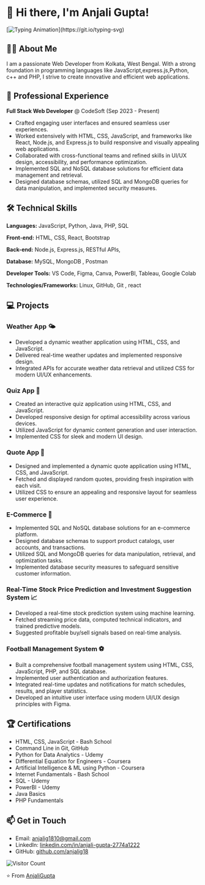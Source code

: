 # 👋 Hi there, I'm Anjali Gupta!

[![Typing Animation](https://readme-typing-svg.demolab.com?font=Fira+Code&pause=1000&color=7F16F7&width=435&lines=Welcome+to+my+GitHub+Profile!)](https://git.io/typing-svg)

## 👩‍💻 About Me

I am a passionate  Web Developer from Kolkata, West Bengal. With a strong foundation in programming languages like JavaScript,express.js,Python, c++ and PHP, I strive to create innovative and efficient web applications.

## 💼 Professional Experience

**Full Stack Web Developer** @ CodeSoft (Sep 2023 - Present)
- Crafted engaging user interfaces and ensured seamless user experiences.
- Worked extensively with HTML, CSS, JavaScript, and frameworks like React, Node.js, and Express.js to build responsive and visually appealing web applications.
- Collaborated with cross-functional teams and refined skills in UI/UX design, accessibility, and performance optimization.
- Implemented SQL and NoSQL database solutions for efficient data management and retrieval.
- Designed database schemas, utilized SQL and MongoDB queries for data manipulation, and implemented security measures.

## 🛠️ Technical Skills

**Languages:** JavaScript, Python, Java, PHP, SQL

**Front-end:** HTML, CSS, React, Bootstrap

**Back-end:** Node.js, Express.js, RESTful APIs,

**Database:** MySQL, MongoDB , Postman

**Developer Tools:** VS Code, Figma, Canva, PowerBI, Tableau, Google Colab

**Technologies/Frameworks:** Linux, GitHub, Git , react

## 💻 Projects

### Weather App 🌤️
- Developed a dynamic weather application using HTML, CSS, and JavaScript.
- Delivered real-time weather updates and implemented responsive design.
- Integrated APIs for accurate weather data retrieval and utilized CSS for modern UI/UX enhancements.

### Quiz App 🤔
- Created an interactive quiz application using HTML, CSS, and JavaScript.
- Developed responsive design for optimal accessibility across various devices.
- Utilized JavaScript for dynamic content generation and user interaction.
- Implemented CSS for sleek and modern UI design.

### Quote App 💬
- Designed and implemented a dynamic quote application using HTML, CSS, and JavaScript.
- Fetched and displayed random quotes, providing fresh inspiration with each visit.
- Utilized CSS to ensure an appealing and responsive layout for seamless user experience.

### E-Commerce 🛒
- Implemented SQL and NoSQL database solutions for an e-commerce platform.
- Designed database schemas to support product catalogs, user accounts, and transactions.
- Utilized SQL and MongoDB queries for data manipulation, retrieval, and optimization tasks.
- Implemented database security measures to safeguard sensitive customer information.

### Real-Time Stock Price Prediction and Investment Suggestion System 📈
- Developed a real-time stock prediction system using machine learning.
- Fetched streaming price data, computed technical indicators, and trained predictive models.
- Suggested profitable buy/sell signals based on real-time analysis.

### Football Management System ⚽
- Built a comprehensive football management system using HTML, CSS, JavaScript, PHP, and SQL database.
- Implemented user authentication and authorization features.
- Integrated real-time updates and notifications for match schedules, results, and player statistics.
- Developed an intuitive user interface using modern UI/UX design principles with Figma.

## 🏆 Certifications

- HTML, CSS, JavaScript - Bash School
- Command Line in Git, GitHub
- Python for Data Analytics - Udemy
- Differential Equation for Engineers - Coursera
- Artificial Intelligence & ML using Python - Coursera
- Internet Fundamentals - Bash School
- SQL - Udemy
- PowerBI - Udemy
- Java Basics
- PHP Fundamentals

## 📫 Get in Touch

- Email: [anjalig1810@gmail.com](mailto:anjalig1810@gmail.com)
- LinkedIn: [linkedin.com/in/anjali-gupta-2774a1222](https://www.linkedin.com/in/anjali-gupta-2774a1222)
- GitHub: [github.com/anjalig18](https://github.com/anjalig18)

![Visitor Count](https://profile-counter.glitch.me/{anjalig18}/count.svg)

⭐️ From [AnjaliGupta](https://github.com/anjalig18)
